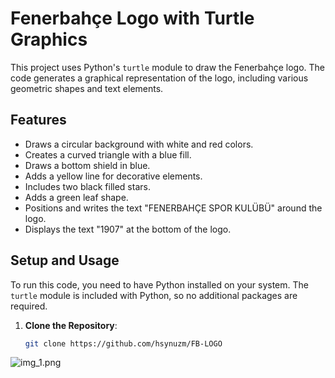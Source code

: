 # Fenerbahçe Logo with Turtle Graphics

This project uses Python's `turtle` module to draw the Fenerbahçe logo. The code generates a graphical representation of the logo, including various geometric shapes and text elements.

## Features

- Draws a circular background with white and red colors.
- Creates a curved triangle with a blue fill.
- Draws a bottom shield in blue.
- Adds a yellow line for decorative elements.
- Includes two black filled stars.
- Adds a green leaf shape.
- Positions and writes the text "FENERBAHÇE SPOR KULÜBÜ" around the logo.
- Displays the text "1907" at the bottom of the logo.

## Setup and Usage

To run this code, you need to have Python installed on your system. The `turtle` module is included with Python, so no additional packages are required.

1. **Clone the Repository**:
   ```bash
   git clone https://github.com/hsynuzm/FB-LOGO
![img_1.png](img_1.png)